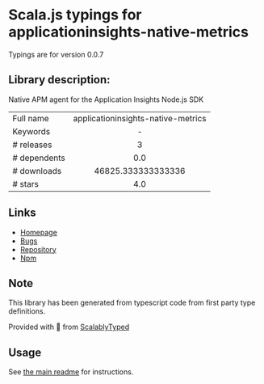 
# Scala.js typings for applicationinsights-native-metrics

Typings are for version 0.0.7

## Library description:
Native APM agent for the Application Insights Node.js SDK

|                    |                 |
| ------------------ | :-------------: |
| Full name          | applicationinsights-native-metrics |
| Keywords           | - |
| # releases         | 3 |
| # dependents       | 0.0 |
| # downloads        | 46825.333333333336 |
| # stars            | 4.0 |

## Links
- [Homepage](https://github.com/Microsoft/ApplicationInsights-node.js-native-metrics#readme)
- [Bugs](https://github.com/Microsoft/ApplicationInsights-node.js-native-metrics/issues)
- [Repository](https://github.com/Microsoft/ApplicationInsights-node.js-native-metrics)
- [Npm](https://www.npmjs.com/package/applicationinsights-native-metrics)
    


## Note
This library has been generated from typescript code from first party type definitions.

Provided with :purple_heart: from [ScalablyTyped](https://github.com/oyvindberg/ScalablyTyped)

## Usage
See [the main readme](../../readme.md) for instructions.


